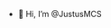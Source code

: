 - 👋 Hi, I’m @JustusMCS

<!---
JustusMCS/JustusMCS is a ✨ special ✨ repository because its `README.md` (this file) appears on your GitHub profile.
You can click the Preview link to take a look at your changes.
--->
